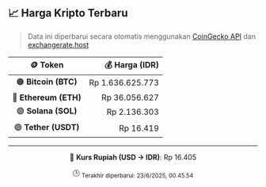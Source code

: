 

<!-- HARGA_KRIPTO -->
## 📈 Harga Kripto Terbaru

> Data ini diperbarui secara otomatis menggunakan [CoinGecko API](https://www.coingecko.com/) dan [exchangerate.host](https://exchangerate.host/)

<div align="center">

| 🪙 Token | 💰 Harga (IDR) |
|:------:|---------------:|
| 🟠 **Bitcoin (BTC)**   | Rp 1.636.625.773 |
| 🔵 **Ethereum (ETH)**  | Rp 36.056.627 |
| 🟣 **Solana (SOL)**    | Rp 2.136.303 |
| 🟢 **Tether (USDT)**   | Rp 16.419 |

---

💱 **Kurs Rupiah (USD → IDR)**: Rp 16.405

🕒 <sub>Terakhir diperbarui: 23/6/2025, 00.45.54</sub>

</div>
<!-- /HARGA_KRIPTO -->